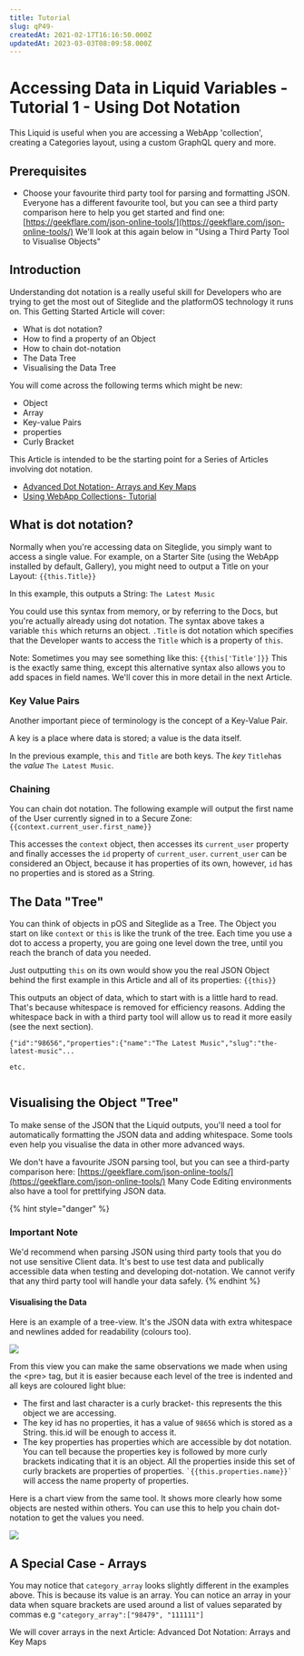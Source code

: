 ```yaml
---
title: Tutorial
slug: qP49-
createdAt: 2021-02-17T16:16:50.000Z
updatedAt: 2023-03-03T08:09:58.000Z
---
```


# Accessing Data in Liquid Variables - Tutorial 1 - Using Dot Notation

This Liquid is useful when you are accessing a WebApp 'collection', creating a Categories layout, using a custom GraphQL query and more.

## Prerequisites

* Choose your favourite third party tool for parsing and formatting JSON. Everyone has a different favourite tool, but you can see a third party comparison here to help you get started and find one: [https://geekflare.com/json-online-tools/](https://geekflare.com/json-online-tools/) We'll look at this again below in "Using a Third Party Tool to Visualise Objects"

## Introduction

Understanding dot notation is a really useful skill for Developers who are trying to get the most out of Siteglide and the platformOS technology it runs on. This Getting Started Article will cover:

* What is dot notation?
* How to find a property of an Object
* How to chain dot-notation
* The Data Tree
* Visualising the Data Tree

You will come across the following terms which might be new:

* Object
* Array
* Key-value Pairs
* properties
* Curly Bracket

This Article is intended to be the starting point for a Series of Articles involving dot notation.

* [Advanced Dot Notation- Arrays and Key Maps](https://developers.siteglide.com/advanced-arrays-and-key-maps-tutorial)
* [Using WebApp Collections- Tutorial](https://developers.siteglide.com/using-webapp-collections-tutorial)

## What is dot notation?

Normally when you're accessing data on Siteglide, you simply want to access a single value. For example, on a Starter Site (using the WebApp installed by default, Gallery), you might need to output a Title on your Layout: `{{this.Title}}`

In this example, this outputs a String: `The Latest Music`

You could use this syntax from memory, or by referring to the Docs, but you're actually already using dot notation. The syntax above takes a variable `this` which returns an object. `.Title` is dot notation which specifies that the Developer wants to access the `Title` which is a property of `this`.

Note: Sometimes you may see something like this: `{{this['Title']}}` This is the exactly same thing, except this alternative syntax also allows you to add spaces in field names. We'll cover this in more detail in the next Article.

### Key Value Pairs

Another important piece of terminology is the concept of a Key-Value Pair.

A key is a place where data is stored; a value is the data itself.

In the previous example, `this` and `Title` are both keys. The _key_ `Title`has the _value_ `The Latest Music`.

### Chaining

You can chain dot notation. The following example will output the first name of the User currently signed in to a Secure Zone: `{{context.current_user.first_name}}`

This accesses the `context` object, then accesses its `current_user` property and finally accesses the `id` property of `current_user`. `current_user` can be considered an Object, because it has properties of its own, however, `id` has no properties and is stored as a String.

## The Data "Tree"

You can think of objects in pOS and Siteglide as a Tree. The Object you start on like `context` or `this` is like the trunk of the tree. Each time you use a dot to access a property, you are going one level down the tree, until you reach the branch of data you needed.

Just outputting `this` on its own would show you the real JSON Object behind the first example in this Article and all of its properties: `{{this}}`

This outputs an object of data, which to start with is a little hard to read. That's because whitespace is removed for efficiency reasons. Adding the whitespace back in with a third party tool will allow us to read it more easily (see the next section).

```liquid
{"id":"98656","properties":{"name":"The Latest Music","slug":"the-latest-music"... 

etc.


```

## Visualising the Object "Tree"

To make sense of the JSON that the Liquid outputs, you'll need a tool for automatically formatting the JSON data and adding whitespace. Some tools even help you visualise the data in other more advanced ways.

We don't have a favourite JSON parsing tool, but you can see a third-party comparison here: [https://geekflare.com/json-online-tools/](https://geekflare.com/json-online-tools/) Many Code Editing environments also have a tool for prettifying JSON data.

{% hint style="danger" %}
### Important Note

We'd recommend when parsing JSON using third party tools that you do not use sensitive Client data. It's best to use test data and publically accessible data when testing and developing dot-notation. We cannot verify that any third party tool will handle your data safely.
{% endhint %}

#### Visualising the Data

Here is an example of a tree-view. It's the JSON data with extra whitespace and newlines added for readability (colours too).

![](https://downloads.intercomcdn.com/i/o/170900129/70897663e71f69098f379221/image.png)

From this view you can make the same observations we made when using the \<pre> tag, but it is easier because each level of the tree is indented and all keys are coloured light blue:

* The first and last character is a curly bracket- this represents the this object we are accessing.
* The key id has no properties, it has a value of `98656` which is stored as a String. this.id will be enough to access it.
* The key properties has properties which are accessible by dot notation. You can tell because the properties key is followed by more curly brackets indicating that it is an object. All the properties inside this set of curly brackets are properties of properties. `` `{{this.properties.name}}` `` will access the name property of properties.

Here is a chart view from the same tool. It shows more clearly how some objects are nested within others. You can use this to help you chain dot-notation to get the values you need.

![](https://downloads.intercomcdn.com/i/o/170899985/1ff54ab397ab0f29e7404df0/image.png)

## A Special Case - Arrays

You may notice that `category_array` looks slightly different in the examples above. This is because its value is an array. You can notice an array in your data when square brackets are used around a list of values separated by commas e.g `"category_array":["98479", "111111"]`

We will cover arrays in the next Article: Advanced Dot Notation: Arrays and Key Maps
